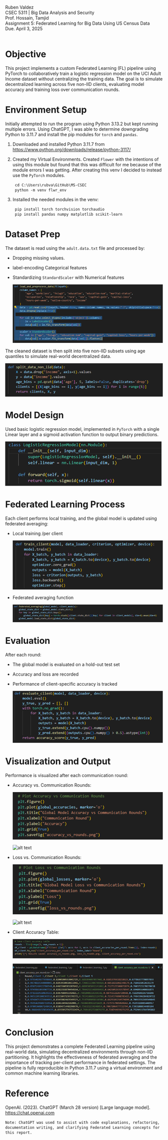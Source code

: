 Ruben Valdez <br>
CSEC 5311 | Big Data Analysis and Security <br>
Prof. Hossain, Tamjid <br>
Assignment 5: Federated Learning for Big Data Using US Census Data <br>
Due. April 3, 2025 <br><br>



# Objective
This project implements a custom Federated Learning (FL) pipeline using PyTorch to collaboratively train a logistic regression model on the UCI Adult Income dataset without centralizing the training data. The goal is to simulate decentralized learning across five non-IID clients, evaluating model accuracy and training loss over communication rounds.


# Environment Setup

Initially attempted to run the program using Python 3.13.2 but kept running multiple errors.  Using ChatGPT, I was able to determine downgrading Python to 3.11.7 and install the pip modules for `torch` and `pandas`.

1. Downloaded and installed Python 3.11.7 from https://www.python.org/downloads/release/python-3117/

2. Created my Virtual Environments.  Created `Flower` with the intentions of using this module but found that this was difficult for me because of the module errors I was getting.  After creating this venv I decided to instead use the `PyTorch` modules.

        cd C:\Users\rubva\GitHub\MS-CSEC
        python -m venv flwr_env


3. Installed the needed modules in the venv:

        pip install torch torchvision torchaudio
        pip install pandas numpy matplotlib scikit-learn



# Dataset Prep

The dataset is read using the `adult.data.txt` file and processed by:

- Dropping missing values.
- label-encoding Categorical features 
- Standardizing `StandardScaler` with Numerical features 

    ![alt text](image-1.png)

The cleaned dataset is then split into five non-IID subsets using age quantiles to simulate real-world decentralized data.

![alt text](image-2.png)


# Model Design

Used basic logistic regression model, implemented in `PyTorch` with a single Linear layer and a sigmoid activation function to output binary predictions.

![alt text](image-3.png)


# Federated Learning Process

Each client performs local training, and the global model is updated using federated averaging:

- Local training /per client

    ![alt text](image-4.png)

- Federated averaging function

    ![alt text](image-5.png)


# Evaluation

After each round:

- The global model is evaluated on a hold-out test set 
- Accuracy and loss are recorded
- Performance of client-specific accuracy is tracked 

    ![alt text](image-6.png)


# Visualization and Output

Performance is visualized after each communication round:

- Accuracy vs. Communication Rounds:

    ![alt text](image-7.png)

    ![alt text](../../../../accuracy_vs_rounds.png)

- Loss vs. Communication Rounds:

    ![alt text](image-8.png)

    ![alt text](../../../../loss_vs_rounds.png)

- Client Accuracy Table:

    ![alt text](image-9.png)

    ![alt text](image-10.png)


# Conclusion

This project demonstrates a complete Federated Learning pipeline using real-world data, simulating decentralized environments through non-IID partitioning. It highlights the effectiveness of federated averaging and the importance of tracking per-client performance in federated settings. The pipeline is fully reproducible in Python 3.11.7 using a virtual environment and common machine learning libraries.


# Reference

OpenAI. (2023). ChatGPT (March 28 version) [Large language model]. https://chat.openai.com

    Note: ChatGPT was used to assist with code explanations, refactoring, documentation writing, and clarifying Federated Learning concepts for this report.

